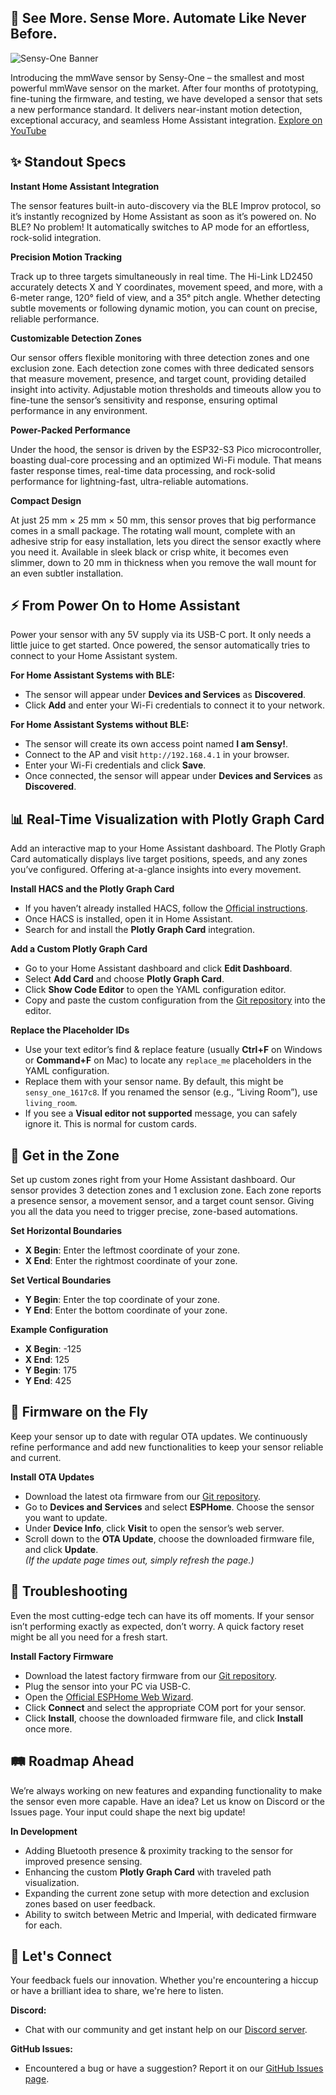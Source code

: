 
## 🚀 See More. Sense More. Automate Like Never Before.

![Sensy-One Banner](https://github.com/sensy-one/mmwave-sensor/blob/main/assets/images/center-white.jpg)

Introducing the mmWave sensor by Sensy-One – the smallest and most powerful mmWave sensor on the market. After four months of prototyping, fine-tuning the firmware, and testing, we have developed a sensor that sets a new performance standard. It delivers near-instant motion detection, exceptional accuracy, and seamless Home Assistant integration. [Explore on YouTube](https://www.youtube.com/watch?v=H-Rij8gbK3s)

## ✨ Standout Specs

**Instant Home Assistant Integration**  

The sensor features built-in auto-discovery via the BLE Improv protocol, so it’s instantly recognized by Home Assistant as soon as it’s powered on. No BLE? No problem! It automatically switches to AP mode for an effortless, rock-solid integration.

**Precision Motion Tracking**  

Track up to three targets simultaneously in real time. The Hi-Link LD2450 accurately detects X and Y coordinates, movement speed, and more, with a 6-meter range, 120° field of view, and a 35° pitch angle. Whether detecting subtle movements or following dynamic motion, you can count on precise, reliable performance.

**Customizable Detection Zones**  

Our sensor offers flexible monitoring with three detection zones and one exclusion zone. Each detection zone comes with three dedicated sensors that measure movement, presence, and target count, providing detailed insight into activity. Adjustable motion thresholds and timeouts allow you to fine-tune the sensor’s sensitivity and response, ensuring optimal performance in any environment.

**Power-Packed Performance**  

Under the hood, the sensor is driven by the ESP32-S3 Pico microcontroller, boasting dual-core processing and an optimized Wi-Fi module. That means faster response times, real-time data processing, and rock-solid performance for lightning-fast, ultra-reliable automations.

**Compact Design**  

At just 25 mm × 25 mm × 50 mm, this sensor proves that big performance comes in a small package. The rotating wall mount, complete with an adhesive strip for easy installation, lets you direct the sensor exactly where you need it. Available in sleek black or crisp white, it becomes even slimmer, down to 20 mm in thickness when you remove the wall mount for an even subtler installation.

## ⚡ From Power On to Home Assistant

Power your sensor with any 5V supply via its USB-C port. It only needs a little juice to get started. Once powered, the sensor automatically tries to connect to your Home Assistant system.

**For Home Assistant Systems with BLE:**  
- The sensor will appear under **Devices and Services** as **Discovered**.
- Click **Add** and enter your Wi-Fi credentials to connect it to your network.

**For Home Assistant Systems without BLE:**  
- The sensor will create its own access point named **I am Sensy!**.
- Connect to the AP and visit `http://192.168.4.1` in your browser.
- Enter your Wi-Fi credentials and click **Save**.
- Once connected, the sensor will appear under **Devices and Services** as **Discovered**.

## 📊 Real-Time Visualization with Plotly Graph Card

Add an interactive map to your Home Assistant dashboard. The Plotly Graph Card automatically displays live target positions, speeds, and any zones you’ve configured. Offering at-a-glance insights into every movement.

**Install HACS and the Plotly Graph Card**  
- If you haven’t already installed HACS, follow the [Official instructions](https://www.hacs.xyz/docs/use/download/download/).
- Once HACS is installed, open it in Home Assistant.
- Search for and install the **Plotly Graph Card** integration.

**Add a Custom Plotly Graph Card**  
- Go to your Home Assistant dashboard and click **Edit Dashboard**.
- Select **Add Card** and choose **Plotly Graph Card**.
- Click **Show Code Editor** to open the YAML configuration editor.
- Copy and paste the custom configuration from the [Git repository](https://github.com/sensy-one/mmwave-sensor/blob/main/assets/config/) into the editor.

**Replace the Placeholder IDs**  
- Use your text editor’s find & replace feature (usually **Ctrl+F** on Windows or **Command+F** on Mac) to locate any `replace_me` placeholders in the YAML configuration.
- Replace them with your sensor name. By default, this might be `sensy_one_1617c8`. If you renamed the sensor (e.g., “Living Room”), use `living_room`.
- If you see a **Visual editor not supported** message, you can safely ignore it. This is normal for custom cards.

## 📍 Get in the Zone

Set up custom zones right from your Home Assistant dashboard. Our sensor provides 3 detection zones and 1 exclusion zone. Each zone reports a presence sensor, a movement sensor, and a target count sensor. Giving you all the data you need to trigger precise, zone-based automations.

**Set Horizontal Boundaries**  
- **X Begin**: Enter the leftmost coordinate of your zone.  
- **X End**: Enter the rightmost coordinate of your zone.

**Set Vertical Boundaries**  
- **Y Begin**: Enter the top coordinate of your zone.  
- **Y End**: Enter the bottom coordinate of your zone.

**Example Configuration**  
- **X Begin**: -125
- **X End**: 125
- **Y Begin**: 175  
- **Y End**: 425  

## 🔄 Firmware on the Fly

Keep your sensor up to date with regular OTA updates. We continuously refine performance and add new functionalities to keep your sensor reliable and current.

**Install OTA Updates**  
- Download the latest ota firmware from our [Git repository](https://github.com/sensy-one/mmwave-sensor/tree/main/assets/firmware/ota).
- Go to **Devices and Services** and select **ESPHome**. Choose the sensor you want to update.  
- Under **Device Info**, click **Visit** to open the sensor’s web server.
- Scroll down to the **OTA Update**, choose the downloaded firmware file, and click **Update**.  
  *(If the update page times out, simply refresh the page.)*

## 🔧 Troubleshooting

Even the most cutting-edge tech can have its off moments. If your sensor isn’t performing exactly as expected, don’t worry. A quick factory reset might be all you need for a fresh start.

**Install Factory Firmware**  
- Download the latest factory firmware from our [Git repository](https://github.com/sensy-one/mmwave-sensor/tree/main/assets/firmware/factory).  
- Plug the sensor into your PC via USB-C.  
- Open the [Official ESPHome Web Wizard](https://web.esphome.io/?dashboard_wizard).  
- Click **Connect** and select the appropriate COM port for your sensor.  
- Click **Install**, choose the downloaded firmware file, and click **Install** once more.

## 🛤️ Roadmap Ahead

We’re always working on new features and expanding functionality to make the sensor even more capable.
Have an idea? Let us know on Discord or the Issues page. Your input could shape the next big update!

**In Development**  
- Adding Bluetooth presence & proximity tracking to the sensor for improved presence sensing.
- Enhancing the custom **Plotly Graph Card** with traveled path visualization.
- Expanding the current zone setup with more detection and exclusion zones based on user feedback. 
- Ability to switch between Metric and Imperial, with dedicated firmware for each.

## 💬 Let's Connect

Your feedback fuels our innovation. Whether you're encountering a hiccup or have a brilliant idea to share, we're here to listen.

**Discord:**  
- Chat with our community and get instant help on our [Discord server](https://discord.gg/HkTZmQ77).

**GitHub Issues:**   
- Encountered a bug or have a suggestion? Report it on our [GitHub Issues page](https://github.com/sensy-one/mmwave-sensor/issues).